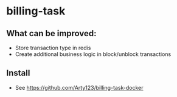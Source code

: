 # billing-task
## What can be improved:
  * Store transaction type in redis
  * Create additional business logic in block/unblock transactions
## Install
* See https://github.com/Arty123/billing-task-docker
